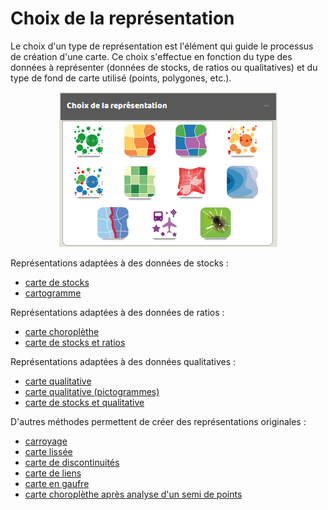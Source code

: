 # Choix de la représentation



Le choix d'un type de représentation est l'élément qui guide le processus de création d'une carte. Ce choix s'effectue en fonction du type des données à représenter (données de stocks, de ratios ou qualitatives) et du type de fond de carte utilisé (points, polygones, etc.).

<p style="text-align: center;">
<img src="img/win_rep_fr.png" alt="Dialogue de choix de représentation"/>
</p>


Représentations adaptées à des données de stocks :
* [carte de stocks](./carto/propsmbol_fr.html)
* [cartogramme](./carto/cartogram_fr.html)

Représentations adaptées à des données de ratios :
* [carte choroplèthe](./carto/choro_fr.html)
* [carte de stocks et ratios](./carto/propsmbolchoro_fr.html)

Représentations adaptées à des données qualitatives :
* [carte qualitative](./carto/typo_fr.html)
* [carte qualitative (pictogrammes)](./carto/typosymbol_fr.html)
* [carte de stocks et qualitative](./carto/propsmboltypo_fr.html)

D'autres méthodes permettent de créer des représentations originales :
* [carroyage](./carto/grid_fr.html)
* [carte lissée](./carto/smooth_fr.html)
* [carte de discontinuités](./carto/discont_fr.html)
* [carte de liens](./carto/links_fr.html)
* [carte en gaufre](./carto/waffle_fr.html)
* [carte choroplèthe après analyse d'un semi de points](./carto/grid_pt_fr.html)
